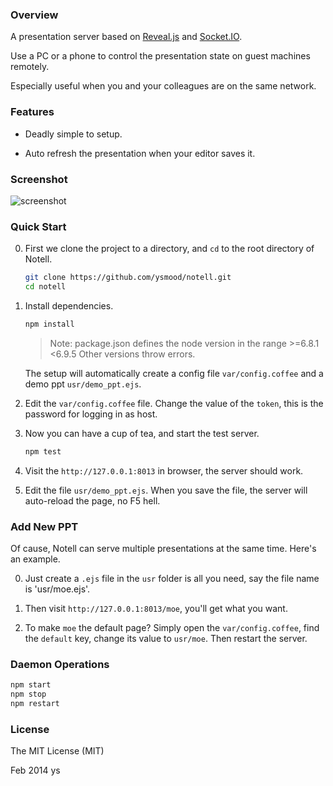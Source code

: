 ### Overview

A presentation server based on [Reveal.js][1] and [Socket.IO][2].

Use a PC or a phone to control the presentation state on guest machines remotely.

Especially useful when you and your colleagues are on the same network.


### Features

* Deadly simple to setup.

* Auto refresh the presentation when your editor saves it.


### Screenshot

![screenshot][3]


### Quick Start

0. First we clone the project to a directory, and `cd` to the root directory of Notell.

   ```bash
   git clone https://github.com/ysmood/notell.git
   cd notell
   ```

0. Install dependencies.

    ```bash
    npm install
    ```

    > Note: package.json defines the node version in the range >=6.8.1 <6.9.5 
    > Other versions throw errors.

    The setup will automatically create a config file `var/config.coffee` and a demo ppt `usr/demo_ppt.ejs`.

0. Edit the `var/config.coffee` file. Change the value of the `token`, this is the password for logging in as host.

0. Now you can have a cup of tea, and start the test server.

    ```bash
    npm test
    ```

0. Visit the `http://127.0.0.1:8013` in browser, the server should work.

0. Edit the file `usr/demo_ppt.ejs`. When you save the file, the server will auto-reload the page, no F5 hell.


### Add New PPT

Of cause, Notell can serve multiple presentations at the same time. Here's an example.

0. Just create a `.ejs` file in the `usr` folder is all you need, say the file name is 'usr/moe.ejs'.

0. Then visit `http://127.0.0.1:8013/moe`, you'll get what you want.

0. To make `moe` the default page? Simply open the `var/config.coffee`, find the `default` key, change its value to `usr/moe`. Then restart the server.


### Daemon Operations

```bash
npm start
npm stop
npm restart
```


### License

The MIT License (MIT)

Feb 2014 ys


  [1]: https://github.com/hakimel/reveal.js
  [2]: http://socket.io/
  [3]: https://raw.github.com/ysmood/notell/master/docs/screenshot.jpg
